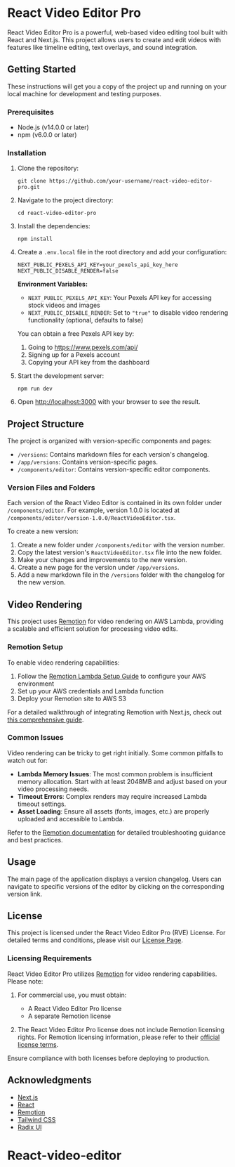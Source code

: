 # React Video Editor Pro

React Video Editor Pro is a powerful, web-based video editing tool built with React and Next.js. This project allows users to create and edit videos with features like timeline editing, text overlays, and sound integration.

## Getting Started

These instructions will get you a copy of the project up and running on your local machine for development and testing purposes.

### Prerequisites

- Node.js (v14.0.0 or later)
- npm (v6.0.0 or later)

### Installation

1. Clone the repository:

   ```
   git clone https://github.com/your-username/react-video-editor-pro.git
   ```

2. Navigate to the project directory:

   ```
   cd react-video-editor-pro
   ```

3. Install the dependencies:

   ```
   npm install
   ```

4. Create a `.env.local` file in the root directory and add your configuration:

   ```
   NEXT_PUBLIC_PEXELS_API_KEY=your_pexels_api_key_here
   NEXT_PUBLIC_DISABLE_RENDER=false
   ```

   **Environment Variables:**
   - `NEXT_PUBLIC_PEXELS_API_KEY`: Your Pexels API key for accessing stock videos and images
   - `NEXT_PUBLIC_DISABLE_RENDER`: Set to `"true"` to disable video rendering functionality (optional, defaults to false)

   You can obtain a free Pexels API key by:

   1. Going to https://www.pexels.com/api/
   2. Signing up for a Pexels account
   3. Copying your API key from the dashboard

5. Start the development server:

   ```
   npm run dev
   ```

6. Open [http://localhost:3000](http://localhost:3000) with your browser to see the result.

## Project Structure

The project is organized with version-specific components and pages:

- `/versions`: Contains markdown files for each version's changelog.
- `/app/versions`: Contains version-specific pages.
- `/components/editor`: Contains version-specific editor components.

### Version Files and Folders

Each version of the React Video Editor is contained in its own folder under `/components/editor`. For example, version 1.0.0 is located at `/components/editor/version-1.0.0/ReactVideoEditor.tsx`.

To create a new version:

1. Create a new folder under `/components/editor` with the version number.
2. Copy the latest version's `ReactVideoEditor.tsx` file into the new folder.
3. Make your changes and improvements to the new version.
4. Create a new page for the version under `/app/versions`.
5. Add a new markdown file in the `/versions` folder with the changelog for the new version.

## Video Rendering

This project uses [Remotion](https://www.remotion.dev/) for video rendering on AWS Lambda, providing a scalable and efficient solution for processing video edits.

### Remotion Setup

To enable video rendering capabilities:

1. Follow the [Remotion Lambda Setup Guide](https://www.remotion.dev/docs/lambda/setup) to configure your AWS environment
2. Set up your AWS credentials and Lambda function
3. Deploy your Remotion site to AWS S3

For a detailed walkthrough of integrating Remotion with Next.js, check out [this comprehensive guide](https://www.reactvideoeditor.com/blog/video-rendering-with-remotion-and-nextjs).

### Common Issues

Video rendering can be tricky to get right initially. Some common pitfalls to watch out for:

- **Lambda Memory Issues**: The most common problem is insufficient memory allocation. Start with at least 2048MB and adjust based on your video processing needs.
- **Timeout Errors**: Complex renders may require increased Lambda timeout settings.
- **Asset Loading**: Ensure all assets (fonts, images, etc.) are properly uploaded and accessible to Lambda.

Refer to the [Remotion documentation](https://www.remotion.dev/) for detailed troubleshooting guidance and best practices.

## Usage

The main page of the application displays a version changelog. Users can navigate to specific versions of the editor by clicking on the corresponding version link.

## License

This project is licensed under the React Video Editor Pro (RVE) License. For detailed terms and conditions, please visit our [License Page](https://www.reactvideoeditor.com/important/license).

### Licensing Requirements

React Video Editor Pro utilizes [Remotion](https://www.remotion.dev/) for video rendering capabilities. Please note:

1. For commercial use, you must obtain:

   - A React Video Editor Pro license
   - A separate Remotion license

2. The React Video Editor Pro license does not include Remotion licensing rights. For Remotion licensing information, please refer to their [official license terms](https://github.com/remotion-dev/remotion/blob/main/LICENSE.md).

Ensure compliance with both licenses before deploying to production.

## Acknowledgments

- [Next.js](https://nextjs.org/)
- [React](https://reactjs.org/)
- [Remotion](https://www.remotion.dev/)
- [Tailwind CSS](https://tailwindcss.com/)
- [Radix UI](https://www.radix-ui.com/)
# React-video-editor
